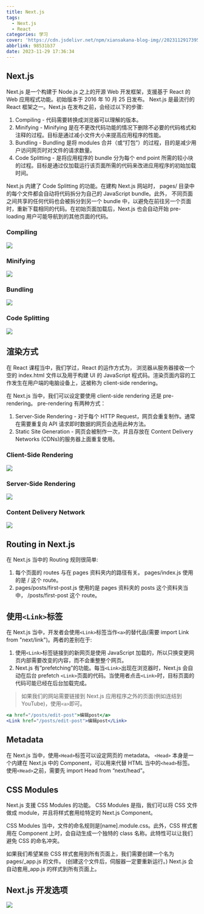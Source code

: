 ```yaml
---
title: Next.js
tags:
  - Next.js
  - React
categories: 学习
cover: 'https://cdn.jsdelivr.net/npm/xiansakana-blog-img//202311291739583.jpg'
abbrlink: 98531b37
date: 2023-11-29 17:36:34
---
```


## Next.js

Next.js 是一个构建于 Node.js 之上的开源 Web 开发框架，支援基于 React 的 Web 应用程式功能。初始版本于 2016 年 10 月 25 日发布。 Next.js 是最流行的 React 框架之一。Next.js 在发布之前，会经过以下的步骤:

1. Compiling - 代码需要转换成浏览器可以理解的版本。
2. Minifying - Minifying 是在不更改代码功能的情况下删除不必要的代码格式和注释的过程。目标是通过减小文件大小来提高应用程序的性能。
3. Bundling - Bundling 是将 modules 合并（或“打包”）的过程，目的是减少用户访问网页时对文件的请求数量。
4. Code Splitting - 是将应用程序的 bundle 分为每个 end point 所需的较小块的过程。目标是通过仅加载运行该页面所需的代码来改进应用程序的初始加载时间。

Next.js 内建了 Code Splitting 的功能。在建构 Next.js 网站时， pages/ 目录中的每个文件都会自动将代码拆分为自己的 JavaScript bundle。此外， 不同页面之间共享的任何代码也会被拆分到另一个 bundle 中，以避免在前往另一个页面时，重新下载相同的代码。在初始页面加载后，Next.js 也会自动开始 pre-loading 用户可能导航到的其他页面的代码。

### Compiling

![](https://cdn.jsdelivr.net/npm/xiansakana-blog-img//202311291434652.png)

### Minifying

![](https://cdn.jsdelivr.net/npm/xiansakana-blog-img//202311291435221.png)

### Bundling

![](https://cdn.jsdelivr.net/npm/xiansakana-blog-img//202311291435175.png)

### Code Splitting

![](https://cdn.jsdelivr.net/npm/xiansakana-blog-img//202311291435075.png)

## 渲染方式

在 React 课程当中，我们学过，React 的运作方式为， 浏览器从服务器接收一个空的 index.html 文件以及用于构建 UI 的 JavaScript 程式码。渲染页面内容的工作发生在用户端的电脑设备上，这被称为 client-side rendering。

在 Next.js 当中，我们可以设定要使用 client-side rendering 还是 pre-rendering。 pre-rendering 有两种方式：

1. Server-Side Rendering - 对于每个 HTTP Request，网页会重复制作。通常在需要重复向 API 请求即时数据的网页会选用此种方法。
2. Static Site Generation - 网页会被制作一次，并且存放在 Content Delivery Networks (CDNs)的服务器上面重复使用。

### Client-Side Rendering

![](https://cdn.jsdelivr.net/npm/xiansakana-blog-img//202311291437458.png)

### Server-Side Rendering

![](https://cdn.jsdelivr.net/npm/xiansakana-blog-img//202311291437927.png)

### Content Delivery Network

![](https://cdn.jsdelivr.net/npm/xiansakana-blog-img//202311291437518.png)

## Routing in Next.js

在 Next.js 当中的 Routing 规则很简单:

1. 每个页面的 routes 与在 pages 资料夹内的路径有关。 pages/index.js 使用的是 / 这个 route。
2. pages/posts/first-post.js 使用的是 pages 资料夹的 posts 这个资料夹当中， /posts/first-post 这个 route。

## 使用`<Link>`标签

在 Next.js 当中，开发者会使用`<Link>`标签当作`<a>`的替代品(需要 import Link from "next/link")。两者的差别在于:

1. 使用`<Link>`标签链接到的新网页是使用 JavaScript 加载的，所以只换变更网页内部需要改变的内容，而不会重整整个网页。
2. Next.js 有”prefetching”的功能。每当`<Link>`出现在浏览器时，Next.js 会自动在后台 prefetch `<Link>`页面的代码。当使用者点击`<Link>`时，目标页面的代码可能已经在后台加载完成。

> 如果我们的网站需要链接到 Next.js 应用程序之外的页面(例如连结到 YouTube)，使用`<a>`即可。

```jsx
<a href="/posts/edit-post">编辑post</a>
<Link href="/posts/edit-post">编辑post</Link>
```

## Metadata

在 Next.js 当中，使用`<Head>`标签可以设定网页的 metadata。 `<Head>` 本身是一个内建在 Next.js 中的 Component，可以用来代替 HTML 当中的`<head>`标签。使用`<Head>`之前，需要先 import Head from “next/head”。

## CSS Modules

Next.js 支援 CSS Modules 的功能。 CSS Modules 是指，我们可以将 CSS 文件做成 module，并且将样式套用给特定的 Next.js Component。

CSS Modules 当中，文件的命名规则是[name].module.css。此外，CSS 样式套用在 Component 上时，会自动生成一个独特的 class 名称。此特性可以让我们避免 CSS 的命名冲突。

如果我们希望某些 CSS 样式套用到所有页面上，我们需要创建一个名为 pages/\_app.js 的文件。 (创建这个文件后，伺服器一定要重新运行。) Next.js 会自动套用\_app.js 的样式到所有页面上。

## Next.js 开发选项

![](https://cdn.jsdelivr.net/npm/xiansakana-blog-img//202311291557787.png)
